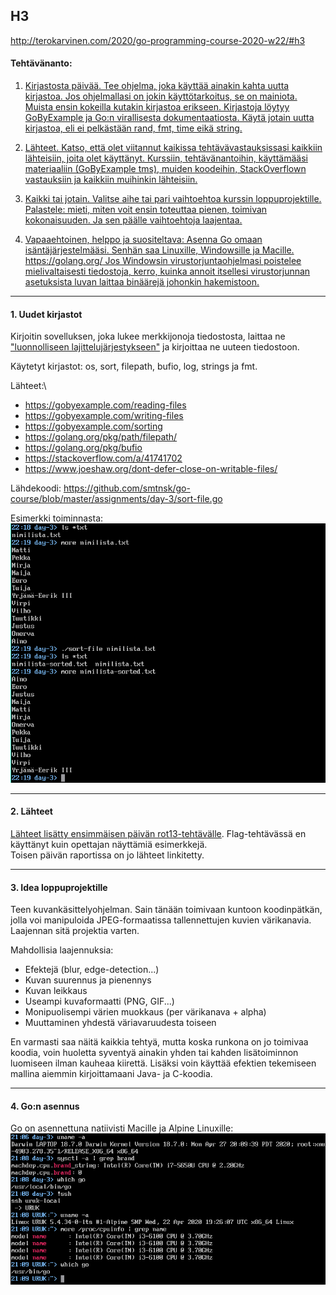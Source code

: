  ## H3

http://terokarvinen.com/2020/go-programming-course-2020-w22/#h3

#### Tehtävänanto:

1. [Kirjastosta päivää. Tee ohjelma, joka käyttää ainakin kahta uutta kirjastoa. Jos ohjelmallasi on jokin käyttötarkoitus, se on mainiota. Muista ensin kokeilla kutakin kirjastoa erikseen. Kirjastoja löytyy GoByExample ja Go:n virallisesta dokumentaatiosta. Käytä jotain uutta kirjastoa, eli ei pelkästään rand, fmt, time eikä string.](#tehtava1)

2. [Lähteet. Katso, että olet viitannut kaikissa tehtävävastauksissasi kaikkiin lähteisiin, joita olet käyttänyt. Kurssiin, tehtävänantoihin, käyttämääsi materiaaliin (GoByExample tms), muiden koodeihin, StackOverflown vastauksiin ja kaikkiin muihinkin lähteisiin.](#tehtava2)

3. [Kaikki tai jotain. Valitse aihe tai pari vaihtoehtoa kurssin loppuprojektille. Palastele: mieti, miten voit ensin toteuttaa pienen, toimivan kokonaisuuden. Ja sen päälle vaihtoehtoja laajentaa.](#tehtava3)

4. [Vapaaehtoinen, helppo ja suositeltava: Asenna Go omaan isäntäjärjestelmääsi. Senhän saa Linuxille, Windowsille ja Macille. https://golang.org/ Jos Windowsin virustorjuntaohjelmasi poistelee mielivaltaisesti tiedostoja, kerro, kuinka annoit itsellesi virustorjunnan asetuksista luvan laittaa binäärejä johonkin hakemistoon.](#tehtava4)

---

#### <a id="tehtava1">1. Uudet kirjastot</a>

Kirjoitin sovelluksen, joka lukee merkkijonoja tiedostosta, laittaa ne ["luonnolliseen lajittelujärjestykseen"](https://en.wikipedia.org/wiki/Natural_sort_order) ja kirjoittaa ne uuteen tiedostoon.

Käytetyt kirjastot: os, sort, filepath, bufio, log, strings ja fmt.

Lähteet:\
* https://gobyexample.com/reading-files
* https://gobyexample.com/writing-files
* https://gobyexample.com/sorting
* https://golang.org/pkg/path/filepath/
* https://golang.org/pkg/bufio
* https://stackoverflow.com/a/41741702
* https://www.joeshaw.org/dont-defer-close-on-writable-files/

Lähdekoodi: https://github.com/smtnsk/go-course/blob/master/assignments/day-3/sort-file.go

Esimerkki toiminnasta:\
![screenshot-1](/assignments/day-3/screenshots/sort-file.png)

---

#### <a id="tehtava2">2. Lähteet</a>

[Lähteet lisätty ensimmäisen päivän rot13-tehtävälle](https://github.com/smtnsk/go-course/blob/master/assignments/day-1/README.MD). Flag-tehtävässä en käyttänyt kuin opettajan näyttämiä esimerkkejä.\
Toisen päivän raportissa on jo lähteet linkitetty.

---

#### <a id="tehtava3">3. Idea loppuprojektille</a>

Teen kuvankäsittelyohjelman. Sain tänään toimivaan kuntoon koodinpätkän, jolla voi manipuloida JPEG-formaatissa tallennettujen kuvien värikanavia. Laajennan sitä projektia varten.

Mahdollisia laajennuksia:
* Efektejä (blur, edge-detection...)
* Kuvan suurennus ja pienennys
* Kuvan leikkaus
* Useampi kuvaformaatti (PNG, GIF...)
* Monipuolisempi värien muokkaus (per värikanava + alpha) 
* Muuttaminen yhdestä väriavaruudesta toiseen

En varmasti saa näitä kaikkia tehtyä, mutta koska runkona on jo toimivaa koodia, voin huoletta syventyä ainakin yhden tai kahden lisätoiminnon luomiseen ilman kauheaa kiirettä. Lisäksi voin käyttää efektien tekemiseen mallina aiemmin kirjoittamaani Java- ja C-koodia.

---

#### <a id="tehtava4">4. Go:n asennus</a>

Go on asennettuna natiivisti Macille ja Alpine Linuxille:\
![screenshot-2](/assignments/day-3/screenshots/platform-info.png)


